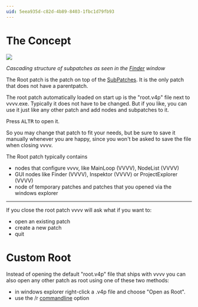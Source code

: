 ```yaml
---
uid: 5eea935d-c82d-4b89-8403-1fbc1d79fb93
---
```


# The Concept

![](~/img/BasicPatching_Cascading.png "")  
 
*Cascading structure of subpatches as seen in the [Finder](xref:869d5933-4693-4b32-a7f3-5b7cfcc3a07f) window*  


The Root patch is the patch on top of the [SubPatches](xref:b66f153a-f7c3-4867-a8c9-bce69861d759). It is the only patch that does not have a parentpatch.   

The root patch automatically loaded on start up is the "root.v4p" file next to vvvv.exe. Typically it does not have to be changed. But if you like, you can use it just like any other patch and add nodes and subpatches to it.   

Press <span class="keyseq"><kbd>ALT</kbd><kbd>R</kbd></span> to open it.   

So you may change that patch to fit your needs, but be sure to save it manually whenever you are happy, since you won't be asked to save the file when closing vvvv.  

The Root patch typically contains   
* nodes that configure vvvv, like <span class="node">MainLoop (VVVV)</span>, <span class="node">NodeList (VVVV)</span>  
* GUI nodes like <span class="node">Finder (VVVV)</span>, <span class="node">Inspektor (VVVV)</span> or <span class="node">ProjectExplorer (VVVV)</span>  
* node of temporary patches and patches that you opened via the windows explorer  

---  

If you close the root patch vvvv will ask what if you want to:  
* open an existing patch  
* create a new patch  
* quit  


# Custom Root



Instead of opening the default "root.v4p" file that ships with vvvv you can also open any other patch as root using one of these two methods:  
* in windows explorer right-click a .v4p file and choose "Open as Root".   
* use the /r [commandline](xref:2eb3d2a2-d4c1-4bc0-bcd8-16e48d756b16) option  
